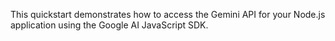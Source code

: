 This quickstart demonstrates how to access the Gemini API for your Node.js application using the Google AI JavaScript SDK.
